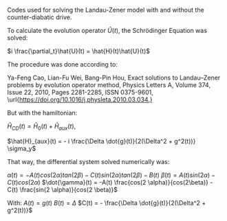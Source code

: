 Codes used for solving the Landau-Zener model with and without the counter-diabatic drive.

To calculate the evolution operator $\hat{U}(t)$, the Schrödinger Equation was solved:

$i \frac{\partial_t}\hat{U}(t) = \hat{H}(t)\hat{U}(t)$

The procedure was done according to:

Ya-Feng Cao, Lian-Fu Wei, Bang-Pin Hou,
Exact solutions to Landau–Zener problems by evolution operator method,
Physics Letters A,
Volume 374, Issue 22,
2010,
Pages 2281-2285,
ISSN 0375-9601,
\url{https://doi.org/10.1016/j.physleta.2010.03.034.}

But with the hamiltonian:

$\hat{H}_{CD}(t) = \hat{H}_{0}(t) + \hat{H}_{aux}(t),$

$\hat{H}_{aux}(t) = - i \frac{\Delta \dot{g}(t)}{2(\Delta^2 + g^2(t))} \sigma_y$

That way, the differential system solved numerically was:

$\dot{\alpha}(t) = -A(t) cos(2 \alpha) tan (2 \beta) - C(t) sin (2 \alpha) tan(2 \beta) - B(t)$
$\dot{\beta}(t) = A(t) sin(2 \alpha) - C(t) cos(2 \alpha)$
$\dot{\gamma}(t) = -A(t) \frac{cos(2 \alpha)}{cos(2\beta)} - C(t) \frac{sin(2 \alpha)}{cos(2 \beta)}$

With:
$A(t) = g(t)$
$B(t) = \Delta$
$C(t) = - \frac{\Delta \dot{g}(t)}{2(\Delta^2 + g^2(t))}$
